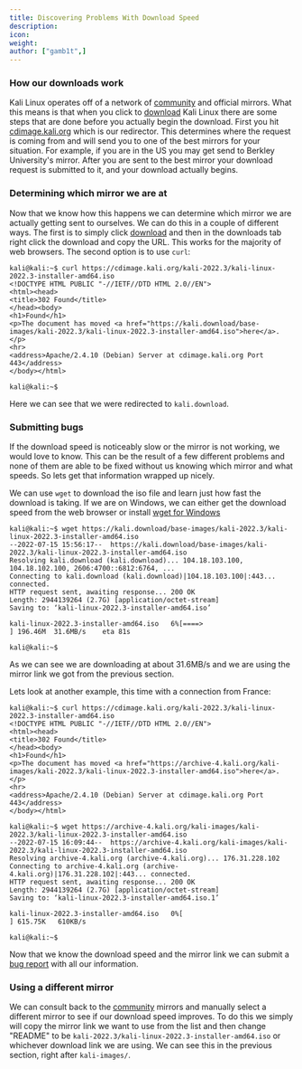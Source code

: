 ```yaml
---
title: Discovering Problems With Download Speed
description:
icon:
weight:
author: ["gamb1t",]
---
```


### How our downloads work

Kali Linux operates off of a network of [community](/docs/community/kali-linux-mirrors/) and official mirrors. What this means is that when you click to [download](/get-kali/) Kali Linux there are some steps that are done before you actually begin the download. First you hit [cdimage.kali.org](http://cdimage.kali.org/README.mirrorlist) which is our redirector. This determines where the request is coming from and will send you to one of the best mirrors for your situation. For example, if you are in the US you may get send to Berkley University's mirror. After you are sent to the best mirror your download request is submitted to it, and your download actually begins.

### Determining which mirror we are at

Now that we know how this happens we can determine which mirror we are actually getting sent to ourselves. We can do this in a couple of different ways. The first is to simply click [download](/get-kali/) and then in the downloads tab right click the download and copy the URL. This works for the majority of web browsers. The second option is to use `curl`:

```console
kali@kali:~$ curl https://cdimage.kali.org/kali-2022.3/kali-linux-2022.3-installer-amd64.iso
<!DOCTYPE HTML PUBLIC "-//IETF//DTD HTML 2.0//EN">
<html><head>
<title>302 Found</title>
</head><body>
<h1>Found</h1>
<p>The document has moved <a href="https://kali.download/base-images/kali-2022.3/kali-linux-2022.3-installer-amd64.iso">here</a>.</p>
<hr>
<address>Apache/2.4.10 (Debian) Server at cdimage.kali.org Port 443</address>
</body></html>

kali@kali:~$
```

Here we can see that we were redirected to `kali.download`.

### Submitting bugs

If the download speed is noticeably slow or the mirror is not working, we would love to know. This can be the result of a few different problems and none of them are able to be fixed without us knowing which mirror and what speeds. So lets get that information wrapped up nicely.

We can use `wget` to download the iso file and learn just how fast the download is taking. If we are on Windows, we can either get the download speed from the web browser or install [wget for Windows](https://medium.com/nerd-for-tech/using-wget-command-in-windows-10-environment-d766b8f526e9)

```console
kali@kali:~$ wget https://kali.download/base-images/kali-2022.3/kali-linux-2022.3-installer-amd64.iso
--2022-07-15 15:56:17--  https://kali.download/base-images/kali-2022.3/kali-linux-2022.3-installer-amd64.iso
Resolving kali.download (kali.download)... 104.18.103.100, 104.18.102.100, 2606:4700::6812:6764, ...
Connecting to kali.download (kali.download)|104.18.103.100|:443... connected.
HTTP request sent, awaiting response... 200 OK
Length: 2944139264 (2.7G) [application/octet-stream]
Saving to: ‘kali-linux-2022.3-installer-amd64.iso’

kali-linux-2022.3-installer-amd64.iso   6%[====>                                                                     ] 196.46M  31.6MB/s    eta 81s

kali@kali:~$
```

As we can see we are downloading at about 31.6MB/s and we are using the mirror link we got from the previous section.

Lets look at another example, this time with a connection from France:

```console
kali@kali:~$ curl https://cdimage.kali.org/kali-2022.3/kali-linux-2022.3-installer-amd64.iso
<!DOCTYPE HTML PUBLIC "-//IETF//DTD HTML 2.0//EN">
<html><head>
<title>302 Found</title>
</head><body>
<h1>Found</h1>
<p>The document has moved <a href="https://archive-4.kali.org/kali-images/kali-2022.3/kali-linux-2022.3-installer-amd64.iso">here</a>.</p>
<hr>
<address>Apache/2.4.10 (Debian) Server at cdimage.kali.org Port 443</address>
</body></html>

kali@kali:~$ wget https://archive-4.kali.org/kali-images/kali-2022.3/kali-linux-2022.3-installer-amd64.iso
--2022-07-15 16:09:44--  https://archive-4.kali.org/kali-images/kali-2022.3/kali-linux-2022.3-installer-amd64.iso
Resolving archive-4.kali.org (archive-4.kali.org)... 176.31.228.102
Connecting to archive-4.kali.org (archive-4.kali.org)|176.31.228.102|:443... connected.
HTTP request sent, awaiting response... 200 OK
Length: 2944139264 (2.7G) [application/octet-stream]
Saving to: ‘kali-linux-2022.3-installer-amd64.iso.1’

kali-linux-2022.3-installer-amd64.iso   0%[                                                                          ] 615.75K   610KB/s

kali@kali:~$
```

Now that we know the download speed and the mirror link we can submit a [bug report](/docs/community/submitting-issues-kali-bug-tracker/) with all our information.

### Using a different mirror

We can consult back to the [community](/docs/community/kali-linux-mirrors/) mirrors and manually select a different mirror to see if our download speed improves. To do this we simply will copy the mirror link we want to use from the list and then change "README" to be `kali-2022.3/kali-linux-2022.3-installer-amd64.iso` or whichever download link we are using. We can see this in the previous section, right after `kali-images/`.

